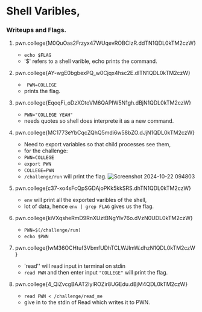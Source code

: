 # Shell Varibles, 

### Writeups and Flags. 

1) pwn.college{M0QuOas2Frzyx47WUqevROBCIzR.ddTN1QDL0kTM2czW}
    - `echo $FLAG` 
    - '$' refers to a shell varible, echo prints the command. 

2) pwn.college{AY-wgE0bgbexPQ_w0Cjqx4hsc2E.dlTN1QDL0kTM2czW}
    - ` PWN=COLLEGE`
    - prints the flag. 

3) pwn.college{EqoqFi_oDzXOtoVM6QAPIW5N1gh.dBjN1QDL0kTM2czW}
    - `PWN="COLLEGE YEAH"` 
    - needs quotes so shell does interprete it as a new command.
4) pwn.college{MC1773eYbCqcZQhQ5mdi6w58bZO.dJjN1QDL0kTM2czW}
    - Need to export variables so that child processes see them,
    - for the challenge:
    - `PWN=COLLEGE`
    - `export PWN`
    - `COLLEGE=PWN`
    - `/challenge/run` will print the flag. 
![Screenshot 2024-10-22 094803](https://github.com/user-attachments/assets/53082404-fd75-49cd-9596-7e5d0a132252)


5) pwn.college{c37-xo4sFcQpSGDAjoPKk5kkSRS.dhTN1QDL0kTM2czW}
    - `env`  will print all the exported varibles of the shell, 
    - lot of data, hence `env | grep FLAG` gives us the flag. 

6) pwn.college{kiVXqsheRmD9RnXUztBNgYlv76o.dVzN0UDL0kTM2czW}
    - `PWN=$(/challenge/run)`
    - `echo $PWN`

7) pwn.college{IwM36OCHtuf3VbmfUDhTCLWJImW.dhzN1QDL0kTM2czW}
    - 'read'' will read input in terminal on stdin
    - `read PWN` and then enter input `"COLLEGE"` will print the flag. 

8) pwn.college{4_QiZvcgBAAT2IylROZir8UGEdu.dBjM4QDL0kTM2czW}
    - `read PWN < /challenge/read_me` 
    - give in to the stdin of Read which writes it to PWN.
